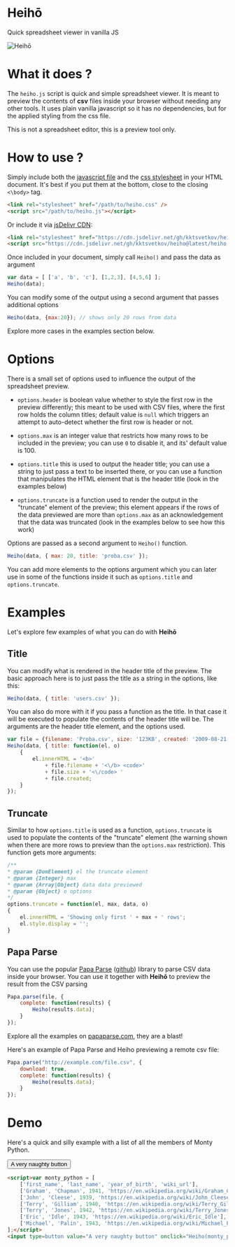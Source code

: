 <link rel="stylesheet" href="heiho.css" />
<script src="heiho.js"></script>

# Heihō

Quick spreadsheet viewer in vanilla JS

![Heihō](https://user-images.githubusercontent.com/694812/93581130-62c3a680-f9a9-11ea-8302-f47f94d4bdf5.png)

# What it does ?

The `heiho.js` script is quick and simple spreadsheet viewer. It is meant to
preview the contents of **csv** files inside your browser without needing
any other tools. It uses plain vanilla javascript so it has no dependencies,
but for the applied styling from the css file.

This is not a spreadsheet editor, this is a preview tool only.

# How to use ?

Simply include both the [javascript file](https://github.com/kktsvetkov/heiho/blob/master/heiho.js) and the [css stylesheet](https://github.com/kktsvetkov/heiho/blob/master/heiho.css) in your HTML document.
It's best if you put them at the bottom, close to the closing `<\body>` tag.

```html
<link rel="stylesheet" href="/path/to/heiho.css" />
<script src="/path/to/heiho.js"></script>
```

Or include it via [jsDelivr CDN](https://www.jsdelivr.com/features#gh):

```html
<link rel="stylesheet" href="https://cdn.jsdelivr.net/gh/kktsvetkov/heiho@latest/heiho.css" />
<script src="https://cdn.jsdelivr.net/gh/kktsvetkov/heiho@latest/heiho.js"></script>
```

Once included in your document, simply call `Heiho()` and pass the data as argument

```js
var data = [ ['a', 'b', 'c'], [1,2,3], [4,5,6] ];
Heiho(data);
```
You can modify some of the output using a second argument that passes additional
options
```js
Heiho(data, {max:20}); // shows only 20 rows from data
```

Explore more cases in the examples section below.

# Options

There is a small set of options used to influence the output of the spreadsheet
preview.

* `options.header` is boolean value whether to style the first row in the  
preview differently; this meant to be used with CSV files, where the first
row holds the column titles; default value is `null` which triggers an attempt
to auto-detect whether the first row is header or not.

* `options.max` is an integer value that restricts how many rows to be included
in the preview; you can use `0` to disable it, and its' default value is 100.

* `options.title` this is used to output the header title; you can use a string
to just pass a text to be inserted there, or you can use a function that manipulates
the HTML element that is the header title (look in the examples below)

* `options.truncate` is a function used to render the output in the "truncate"
element of the preview; this element appears if the rows of the data previewed
are more than `options.max` as an acknowledgement that the data was truncated
(look in the examples below to see how this work)

Options are passed as a second argument to `Heiho()` function.

```js
Heiho(data, { max: 20, title: 'proba.csv' });
```

You can add more elements to the options argument which you can later use in
some of the functions inside it such as `options.title` and `options.truncate`.

# Examples

Let's explore few examples of what you can do with **Heihō**

## Title

You can modify what is rendered in the header title of the preview. The basic
approach here is to just pass the title as a string in the options, like this:

```js
Heiho(data, { title: 'users.csv' });
```

You can also do more with it if you pass a function as the title. In that case
it will be executed to populate the contents of the header title will be. The
arguments are the header title element, and the options used.

```js
var file = {filename: 'Proba.csv', size: '123KB', created: '2009-08-21 14:01:36'}
Heiho(data, { title: function(el, o)
	{
		el.innerHTML = '<b>'
			+ file.filename + '<\/b> <code>'
			+ file.size + '<\/code> '
			+ file.created;
	}
});
```

## Truncate

Similar to how `options.title` is used as a function, `options.truncate` is
used to populate the contents of the "truncate" element (the warning shown when
there are more rows to preview than the `options.max` restriction). This
function gets more arguments:

```js
/**
* @param {DomElement} el the truncate element
* @param {Integer} max
* @param {Array|Object} data data previewed
* @param {Object} o options
*/
options.truncate = function(el, max, data, o)
{
	el.innerHTML = 'Showing only first ' + max + ' rows';
	el.style.display = '';
}
```

## Papa Parse

You can use the popular [Papa Parse](https://www.papaparse.com/) ([github](https://github.com/mholt/PapaParse)) library
to parse CSV data inside your browser. You can use it together with **Heihō** to
preview the result from the CSV parsing

```js
Papa.parse(file, {
	complete: function(results) {
		Heiho(results.data);
	}
});
```

Explore all the examples on [papaparse.com](https://www.papaparse.com/), they are a blast!

Here's an example of Papa Parse and Heiho previewing a remote csv file:
```js
Papa.parse("http://example.com/file.csv", {
	download: true,
	complete: function(results) {
		Heiho(results.data);
	}
});
```
# Demo 
Here's a quick and silly example with a list of all the members of Monty Python.

<script>var monty_python = [
	['first_name', 'last_name', 'year_of_birth', 'wiki_url'],
	['Graham', 'Chapman', 1941, 'https://en.wikipedia.org/wiki/Graham_Chapman'],
	['John', 'Cleese', 1939, 'https://en.wikipedia.org/wiki/John_Cleese'],
	['Terry', 'Gilliam', 1940, 'https://en.wikipedia.org/wiki/Terry_Gilliam'],
	['Terry', 'Jones', 1942, 'https://en.wikipedia.org/wiki/Terry_Jones'],
	['Eric', 'Idle', 1943, 'https://en.wikipedia.org/wiki/Eric_Idle'],
	['Michael', 'Palin', 1943, 'https://en.wikipedia.org/wiki/Michael_Palin'],
];</script>
<input type=button value="A very naughty button" onclick="Heiho(monty_python)" />

```html
<script>var monty_python = [
	['first_name', 'last_name', 'year_of_birth', 'wiki_url'],
	['Graham', 'Chapman', 1941, 'https://en.wikipedia.org/wiki/Graham_Chapman'],
	['John', 'Cleese', 1939, 'https://en.wikipedia.org/wiki/John_Cleese'],
	['Terry', 'Gilliam', 1940, 'https://en.wikipedia.org/wiki/Terry_Gilliam'],
	['Terry', 'Jones', 1942, 'https://en.wikipedia.org/wiki/Terry_Jones'],
	['Eric', 'Idle', 1943, 'https://en.wikipedia.org/wiki/Eric_Idle'],
	['Michael', 'Palin', 1943, 'https://en.wikipedia.org/wiki/Michael_Palin'],
];</script>
<input type=button value="A very naughty button" onclick="Heiho(monty_python)" />
```
